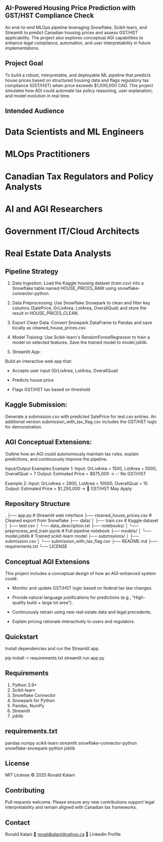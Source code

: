 ## AI-Powered Housing Price Prediction with GST/HST Compliance Check

An end-to-end MLOps pipeline leveraging Snowflake, Scikit-learn, and Streamlit to predict Canadian housing prices and assess GST/HST applicability. The project also explores conceptual AGI capabilities to enhance legal compliance, automation, and user interpretability in future implementations.

## Project Goal

To build a robust, interpretable, and deployable ML pipeline that predicts house prices based on structured housing data and flags regulatory tax compliance (GST/HST) when price exceeds $1,000,000 CAD. This project simulates how AGI could automate tax policy reasoning, user explanation, and model evolution in real time.

## Intended Audience
  # Data Scientists and ML Engineers

  # MLOps Practitioners

  # Canadian Tax Regulators and Policy Analysts

  # AI and AGI Researchers

  # Government IT/Cloud Architects

  # Real Estate Data Analysts

## Pipeline Strategy

1. Data Ingestion:
Load the Kaggle housing dataset (train.csv) into a Snowflake table named HOUSE_PRICES_RAW using snowflake-connector-python.

2. Data Preprocessing:
Use Snowflake Snowpark to clean and filter key columns (SalePrice, GrLivArea, LotArea, OverallQual) and store the result in HOUSE_PRICES_CLEAN.

3. Export Clean Data:
Convert Snowpark DataFrame to Pandas and save locally as cleaned_house_prices.csv.

4. Model Training:
Use Scikit-learn's RandomForestRegressor to train a model on selected features. Save the trained model to model.joblib.

5. Streamlit App:

Build an interactive web app that:

- Accepts user input (GrLivArea, LotArea, OverallQual)

- Predicts house price

- Flags GST/HST tax based on threshold

## Kaggle Submission:
Generate a submission.csv with predicted SalePrice for test.csv entries. An additional version submission_with_tax_flag.csv includes the GST/HST logic for demonstration.

## AGI Conceptual Extensions:
Outline how an AGI could autonomously maintain tax rules, explain predictions, and continuously improve the pipeline.

Input/Output Examples
Example 1:
Input: GrLivArea = 1500, LotArea = 5000, OverallQual = 7
Output: Estimated Price = $875,000 → ✅ No GST/HST

Example 2:
Input: GrLivArea = 2800, LotArea = 10000, OverallQual = 10
Output: Estimated Price = $1,250,000 → 🔴 GST/HST May Apply

##  Repository Structure

.
├── app.py                            # Streamlit web interface
├── cleaned_house_prices.csv         # Cleaned export from Snowflake
├── data/
│   ├── train.csv                    # Kaggle dataset
│   ├── test.csv
│   └── data_description.txt
├── notebooks/
│   └── preprocess_and_train.ipynb   # Full pipeline notebook
├── models/
│   └── model.joblib                 # Trained scikit-learn model
├── submissions/
│   ├── submission.csv
│   └── submission_with_tax_flag.csv
├── README.md
├── requirements.txt
└── LICENSE

## Conceptual AGI Extensions

This project includes a conceptual design of how an AGI-enhanced system could:

- Monitor and update GST/HST logic based on federal tax law changes.

- Provide natural language justifications for predictions (e.g., “High-quality build + large lot area”).

- Continuously retrain using new real estate data and legal precedents.

- Explain pricing rationale interactively to users and regulators.

## Quickstart
Install dependencies and run the Streamlit app

pip install -r requirements.txt
streamlit run app.py

## Requirements
1. Python 3.9+
2. Scikit-learn
3. Snowflake Connector
4. Snowpark for Python
5. Pandas, NumPy
6. Streamlit
7. joblib

## requirements.txt
pandas
numpy
scikit-learn
streamlit
snowflake-connector-python
snowflake-snowpark-python
joblib

## License
MIT License
© 2025 Ronald Kalani

## Contributing
Pull requests welcome. Please ensure any new contributions support legal interpretability and remain aligned with Canadian tax frameworks.

## Contact
Ronald Kalani
📧 ronaldkalani@yahoo.ca
🔗 LinkedIn Profile

